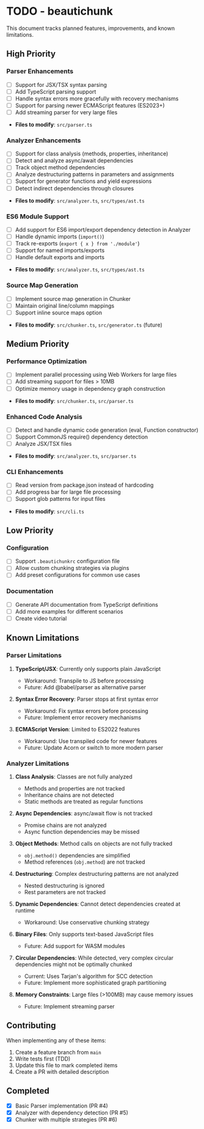 # TODO - beautichunk

This document tracks planned features, improvements, and known limitations.

## High Priority

### Parser Enhancements
- [ ] Support for JSX/TSX syntax parsing
- [ ] Add TypeScript parsing support
- [ ] Handle syntax errors more gracefully with recovery mechanisms
- [ ] Support for parsing newer ECMAScript features (ES2023+)
- [ ] Add streaming parser for very large files
- **Files to modify**: `src/parser.ts`

### Analyzer Enhancements
- [ ] Support for class analysis (methods, properties, inheritance)
- [ ] Detect and analyze async/await dependencies
- [ ] Track object method dependencies
- [ ] Analyze destructuring patterns in parameters and assignments
- [ ] Support for generator functions and yield expressions
- [ ] Detect indirect dependencies through closures
- **Files to modify**: `src/analyzer.ts`, `src/types/ast.ts`

### ES6 Module Support
- [ ] Add support for ES6 import/export dependency detection in Analyzer
- [ ] Handle dynamic imports (`import()`)
- [ ] Track re-exports (`export { x } from './module'`)
- [ ] Support for named imports/exports
- [ ] Handle default exports and imports
- **Files to modify**: `src/analyzer.ts`, `src/types/ast.ts`

### Source Map Generation
- [ ] Implement source map generation in Chunker
- [ ] Maintain original line/column mappings
- [ ] Support inline source maps option
- **Files to modify**: `src/chunker.ts`, `src/generator.ts` (future)

## Medium Priority

### Performance Optimization
- [ ] Implement parallel processing using Web Workers for large files
- [ ] Add streaming support for files > 10MB
- [ ] Optimize memory usage in dependency graph construction
- **Files to modify**: `src/chunker.ts`, `src/parser.ts`

### Enhanced Code Analysis
- [ ] Detect and handle dynamic code generation (eval, Function constructor)
- [ ] Support CommonJS require() dependency detection
- [ ] Analyze JSX/TSX files
- **Files to modify**: `src/analyzer.ts`, `src/parser.ts`

### CLI Enhancements
- [ ] Read version from package.json instead of hardcoding
- [ ] Add progress bar for large file processing
- [ ] Support glob patterns for input files
- **Files to modify**: `src/cli.ts`

## Low Priority

### Configuration
- [ ] Support `.beautichunkrc` configuration file
- [ ] Allow custom chunking strategies via plugins
- [ ] Add preset configurations for common use cases

### Documentation
- [ ] Generate API documentation from TypeScript definitions
- [ ] Add more examples for different scenarios
- [ ] Create video tutorial

## Known Limitations

### Parser Limitations
1. **TypeScript/JSX**: Currently only supports plain JavaScript
   - Workaround: Transpile to JS before processing
   - Future: Add @babel/parser as alternative parser

2. **Syntax Error Recovery**: Parser stops at first syntax error
   - Workaround: Fix syntax errors before processing
   - Future: Implement error recovery mechanisms

3. **ECMAScript Version**: Limited to ES2022 features
   - Workaround: Use transpiled code for newer features
   - Future: Update Acorn or switch to more modern parser

### Analyzer Limitations
1. **Class Analysis**: Classes are not fully analyzed
   - Methods and properties are not tracked
   - Inheritance chains are not detected
   - Static methods are treated as regular functions

2. **Async Dependencies**: async/await flow is not tracked
   - Promise chains are not analyzed
   - Async function dependencies may be missed

3. **Object Methods**: Method calls on objects are not fully tracked
   - `obj.method()` dependencies are simplified
   - Method references (`obj.method`) are not tracked

4. **Destructuring**: Complex destructuring patterns are not analyzed
   - Nested destructuring is ignored
   - Rest parameters are not tracked

5. **Dynamic Dependencies**: Cannot detect dependencies created at runtime
   - Workaround: Use conservative chunking strategy
   
6. **Binary Files**: Only supports text-based JavaScript files
   - Future: Add support for WASM modules

7. **Circular Dependencies**: While detected, very complex circular dependencies might not be optimally chunked
   - Current: Uses Tarjan's algorithm for SCC detection
   - Future: Implement more sophisticated graph partitioning

8. **Memory Constraints**: Large files (>100MB) may cause memory issues
   - Future: Implement streaming parser

## Contributing

When implementing any of these items:
1. Create a feature branch from `main`
2. Write tests first (TDD)
3. Update this file to mark completed items
4. Create a PR with detailed description

## Completed

- [x] Basic Parser implementation (PR #4)
- [x] Analyzer with dependency detection (PR #5)
- [x] Chunker with multiple strategies (PR #6)